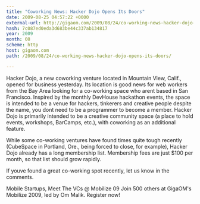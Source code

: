 ```yaml
---
title: "Coworking News: Hacker Dojo Opens Its Doors"
date: 2009-08-25 04:57:22 +0000
external-url: http://gigaom.com/2009/08/24/co-working-news-hacker-dojo-opens-its-doors/
hash: 7c087ed0eda3d683be44c337ab134817
year: 2009
month: 08
scheme: http
host: gigaom.com
path: /2009/08/24/co-working-news-hacker-dojo-opens-its-doors/

---
```


Hacker Dojo, a new coworking venture located in Mountain View, Calif., opened for business yesterday. Its location is good news for web workers from the Bay Area looking for a co-working space who arent based in San Francisco. Inspired by the monthly DevHouse hackathon events, the space is intended to be a venue for hackers, tinkerers and creative people  despite the name, you dont need to be a programmer to become a member. Hacker Dojo is primarily intended to be a creative community space (a place to hold events, workshops, BarCamps, etc.), with coworking as an additional feature.

While some co-working ventures have found times quite tough recently (CubeSpace in Portland, Ore., being forced to close, for example), Hacker Dojo already has a long membership list. Membership fees are just $100 per month, so that list should grow rapidly.

If youve found a great co-working spot recently, let us know in the comments.


 
Mobile Startups, Meet The VCs @ Mobilize 09
Join 500 others at GigaOM's Mobilize 2009, led by Om Malik.
Register now!
